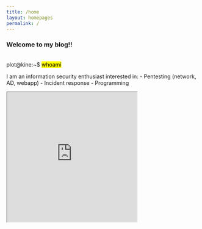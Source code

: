 ```yaml
---
title: /home
layout: homepages
permalink: /
---
```


<h3>Welcome to my blog!!</h3>

<p><br>plot@kine:~$ <mark>whoami</mark></p>

<p>I am an information security enthusiast interested in:
- Pentesting (network, AD, webapp)
- Incident response
- Programming</p>

<p><iframe src="https://editor.p5js.org/Plotkine/present/kmFef9ExW" width="340px" height="340px" frameBorder="1" title="gameOfLife"></iframe></p>
